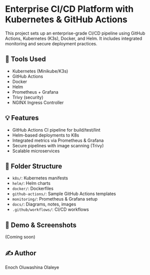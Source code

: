 # Enterprise CI/CD Platform with Kubernetes & GitHub Actions

This project sets up an enterprise-grade CI/CD pipeline using GitHub Actions, Kubernetes (K3s), Docker, and Helm. It includes integrated monitoring and secure deployment practices.

## 🧰 Tools Used
- Kubernetes (Minikube/K3s)
- GitHub Actions
- Docker
- Helm
- Prometheus + Grafana
- Trivy (security)
- NGINX Ingress Controller

## 💡 Features
- GitHub Actions CI pipeline for build/test/lint
- Helm-based deployments to K8s
- Integrated metrics via Prometheus & Grafana
- Secure pipelines with image scanning (Trivy)
- Scalable microservices

## 📁 Folder Structure
- `k8s/`: Kubernetes manifests
- `helm/`: Helm charts
- `docker/`: Dockerfiles
- `github-actions/`: Sample GitHub Actions templates
- `monitoring/`: Prometheus & Grafana setup
- `docs/`: Diagrams, notes, images
- `.github/workflows/`: CI/CD workflows

## 📸 Demo & Screenshots
(Coming soon)

## ✍️ Author
Enoch Oluwashina Olaleye
